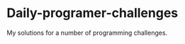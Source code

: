 Daily-programer-challenges
==========================

My solutions for a number of programming challenges.
